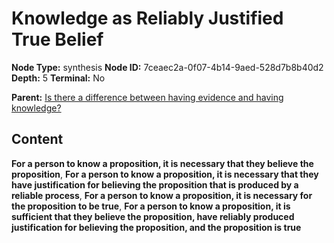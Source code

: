 # Knowledge as Reliably Justified True Belief

**Node Type:** synthesis
**Node ID:** 7ceaec2a-0f07-4b14-9aed-528d7b8b40d2
**Depth:** 5
**Terminal:** No

**Parent:** [Is there a difference between having evidence and having knowledge?](is-there-a-difference-between-having-evidence-and-having-knowledge-antithesis-162a7e33-726b-4da4-8c1b-9733bceb7009.md)

## Content

**For a person to know a proposition, it is necessary that they believe the proposition**, **For a person to know a proposition, it is necessary that they have justification for believing the proposition that is produced by a reliable process**, **For a person to know a proposition, it is necessary for the proposition to be true**, **For a person to know a proposition, it is sufficient that they believe the proposition, have reliably produced justification for believing the proposition, and the proposition is true**
